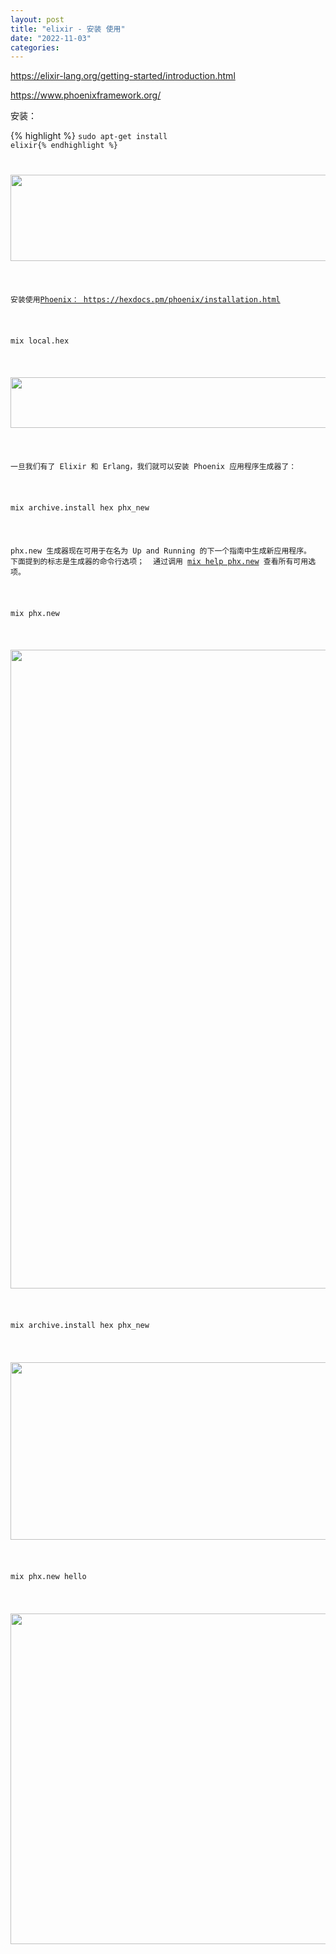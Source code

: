```yaml
---
layout: post
title: "elixir - 安装 使用"
date: "2022-11-03"
categories: 
---
```

<p><a href="https://elixir-lang.org/getting-started/introduction.html">https://elixir-lang.org/getting-started/introduction.html</a></p>

<p><a href="https://www.phoenixframework.org/">https://www.phoenixframework.org/</a></p>

<p>安装：</p>

{% highlight %}
<code class="language-plaintext highlighter-rouge">sudo apt-get install elixir{% endhighlight %}

<p><img height="138" src="/uploads/ckeditor/pictures/683/image-20221104084544-1.png" width="1002" /></p>

<p>安装使用<a href="https://hexdocs.pm/phoenix/installation.html">Phoenix： https://hexdocs.pm/phoenix/installation.html</a></p>

<p>mix local.hex</p>

<p><img height="81" src="/uploads/ckeditor/pictures/684/image-20221104085400-2.png" width="1002" /></p>

<p>一旦我们有了 Elixir 和 Erlang，我们就可以安装 Phoenix 应用程序生成器了：</p>

<p>mix archive.install hex phx_new</p>

<p>phx.new 生成器现在可用于在名为 Up and Running 的下一个指南中生成新应用程序。&nbsp; 下面提到的标志是生成器的命令行选项；&nbsp; 通过调用 <a href="https://hexdocs.pm/phoenix/Mix.Tasks.Phx.New.html">mix help phx.new</a> 查看所有可用选项。</p>

<p>mix phx.new</p>

<p><img height="1022" src="/uploads/ckeditor/pictures/686/image-20221104085612-4.png" width="886" /></p>

<p>mix archive.install hex phx_new</p>

<p><img height="284" src="/uploads/ckeditor/pictures/685/image-20221104085438-3.png" width="672" /></p>

<p>mix phx.new hello</p>

<p><img height="529" src="/uploads/ckeditor/pictures/687/image-20221104090325-6.png" width="688" /></p>

<p>&nbsp;</p>

<p>&nbsp;</p>

<p>&nbsp;</p>


